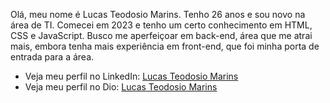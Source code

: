 Olá, meu nome é Lucas Teodosio Marins. Tenho 26 anos e sou novo na área de TI. Comecei em 2023 e tenho um certo conhecimento em HTML, CSS e JavaScript. Busco me aperfeiçoar em back-end, área que me atrai mais, embora tenha mais experiência em front-end, que foi minha porta de entrada para a área.


- Veja meu perfil no LinkedIn: [Lucas Teodosio Marins](https://www.linkedin.com/in/lucas-teodosio-a25422238/)
- Veja meu perfil no Dio: [Lucas Teodosio Marins](https://dio.me/users/lucasteodosio10)